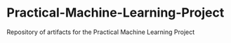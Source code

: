 # Practical-Machine-Learning-Project
Repository of artifacts for the Practical Machine Learning Project
